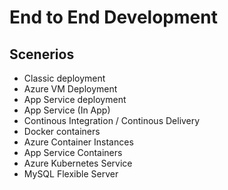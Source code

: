 # End to End Development

## Scenerios

- Classic deployment
- Azure VM Deployment
- App Service deployment
- App Service (In App)
- Continous Integration / Continous Delivery
- Docker containers
- Azure Container Instances
- App Service Containers
- Azure Kubernetes Service
- MySQL Flexible Server